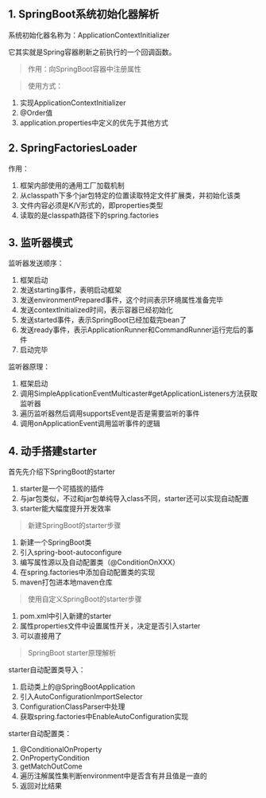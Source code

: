 ## 1. SpringBoot系统初始化器解析

系统初始化器名称为：ApplicationContextInitializer

它其实就是Spring容器刷新之前执行的一个回调函数。

> 作用：向SpringBoot容器中注册属性

> 使用方式：

1. 实现ApplicationContextInitializer
2. @Order值
3. application.properties中定义的优先于其他方式

## 2. SpringFactoriesLoader

作用：
1. 框架内部使用的通用工厂加载机制
2. 从classpath下多个jar包特定的位置读取特定文件扩展类，并初始化该类
3. 文件内容必须是K/V形式的，即properties类型
4. 读取的是classpath路径下的spring.factories

## 3. 监听器模式

监听器发送顺序：

1. 框架启动
2. 发送starting事件，表明启动框架
3. 发送environmentPrepared事件，这个时间表示环境属性准备完毕
4. 发送contextInitialized时间，表示容器已经初始化
5. 发送started事件，表示SpringBoot已经加载完bean了
6. 发送ready事件，表示ApplicationRunner和CommandRunner运行完后的事件
7. 启动完毕

监听器原理：
1. 框架启动
2. 调用SimpleApplicationEventMulticaster#getApplicationListeners方法获取监听器
3. 遍历监听器然后调用supportsEvent是否是需要监听的事件
4. 调用onApplicationEvent调用监听事件的逻辑

## 4. 动手搭建starter

首先先介绍下SpringBoot的starter
1. starter是一个可插拔的插件
2. 与jar包类似，不过和jar包单纯导入class不同，starter还可以实现自动配置
3. starter能大幅度提升开发效率

> 新建SpringBoot的starter步骤

1. 新建一个SpringBoot类
2. 引入spring-boot-autoconfigure
3. 编写属性源以及自动配置类（@ConditionOnXXX）
4. 在spring.factories中添加自动配置类的实现
5. maven打包进本地maven仓库

> 使用自定义SpringBoot的starter步骤

1. pom.xml中引入新建的starter
2. 属性properties文件中设置属性开关，决定是否引入starter
3. 可以直接用了

> SpringBoot starter原理解析

starter自动配置类导入：
1. 启动类上的@SpringBootApplication
2. 引入AutoConfigurationImportSelector
3. ConfigurationClassParser中处理
4. 获取spring.factories中EnableAutoConfiguration实现

starter自动配置类：
1. @ConditionalOnProperty
2. OnPropertyCondition
3. getMatchOutCome
4. 遍历注解属性集判断environment中是否含有并且值是一直的
5. 返回对比结果